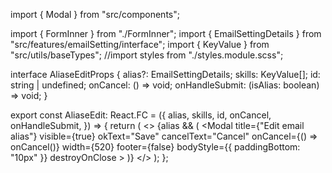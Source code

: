 
import { Modal } from "src/components";

import { FormInner } from "./FormInner";
import { EmailSettingDetails } from "src/features/emailSetting/interface";
import { KeyValue } from "src/utils/baseTypes";
//import styles from "./styles.module.scss";

interface AliaseEditProps {
  alias?: EmailSettingDetails;
  skills: KeyValue[];
  id: string | undefined;
  onCancel: () => void;
  onHandleSubmit: (isAlias: boolean) => void;
}

export const AliaseEdit: React.FC<AliaseEditProps> = ({
  alias,
  skills,
  id,
  onCancel,
  onHandleSubmit,
}) => {
  return (
    <>
      {alias && (
        <Modal
          title={"Edit email alias"}
          visible={true}
          okText="Save"
          cancelText="Cancel"
          onCancel={() => onCancel()}
          width={520}
          footer={false}
          bodyStyle={{ paddingBottom: "10px" }}
          destroyOnClose
        >
          <FormInner
            entity={alias}
            onHandleSubmit={onHandleSubmit}
            skills={skills}
            id={id}
            onCancel={onCancel}
            isAlias={true}
          />
        </Modal>
      )}
    </>
  );
};
